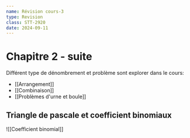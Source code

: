 ```yaml
---
name: Révision cours-3
type: Revision
class: STT-2920
date: 2024-09-11
---
```

# Chapitre 2 - suite

Différent type de dénombrement et problème sont explorer dans le cours:
- [[Arrangement]]
- [[Combinaison]]
- [[Problèmes d'urne et boule]]

## Triangle de pascale et coefficient binomiaux

![[Coefficient binomial]]